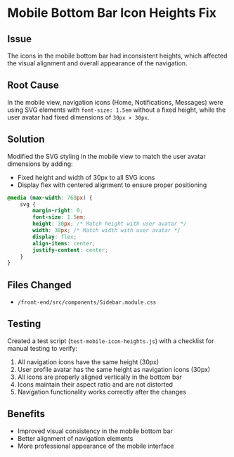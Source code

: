 # Mobile Bottom Bar Icon Heights Fix

## Issue
The icons in the mobile bottom bar had inconsistent heights, which affected the visual alignment and overall appearance of the navigation.

## Root Cause
In the mobile view, navigation icons (Home, Notifications, Messages) were using SVG elements with `font-size: 1.5em` without a fixed height, while the user avatar had fixed dimensions of `30px × 30px`.

## Solution
Modified the SVG styling in the mobile view to match the user avatar dimensions by adding:
- Fixed height and width of 30px to all SVG icons
- Display flex with centered alignment to ensure proper positioning

```css
@media (max-width: 768px) {
    svg {
        margin-right: 0;
        font-size: 1.5em;
        height: 30px; /* Match height with user avatar */
        width: 30px; /* Match width with user avatar */
        display: flex;
        align-items: center;
        justify-content: center;
    }
}
```

## Files Changed
- `/front-end/src/components/Sidebar.module.css`

## Testing
Created a test script (`test-mobile-icon-heights.js`) with a checklist for manual testing to verify:
1. All navigation icons have the same height (30px)
2. User profile avatar has the same height as navigation icons (30px)
3. All icons are properly aligned vertically in the bottom bar
4. Icons maintain their aspect ratio and are not distorted
5. Navigation functionality works correctly after the changes

## Benefits
- Improved visual consistency in the mobile bottom bar
- Better alignment of navigation elements
- More professional appearance of the mobile interface